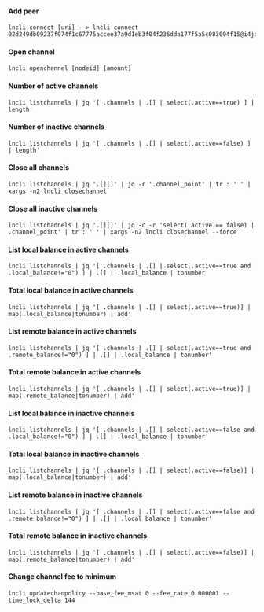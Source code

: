 #### Add peer
```
lncli connect [uri] --> lncli connect 02d249db09237f974f1c67775accee37a9d1eb3f04f236dda177f5a5c083094f15@i4jogie5l436qgwi73df6n4zmp6td3wvegqjqpckzpfup7vtzycunsqd.onion:9735
``` 
#### Open channel 
```
lncli openchannel [nodeid] [amount]
```
#### Number of active channels
```
lncli listchannels | jq '[ .channels | .[] | select(.active==true) ] | length'
```
#### Number of inactive channels
```
lncli listchannels | jq '[ .channels | .[] | select(.active==false) ] | length'
```
#### Close all channels
```
lncli listchannels | jq '.[][]' | jq -r '.channel_point' | tr : ' ' | xargs -n2 lncli closechannel
```
#### Close all inactive channels
```
lncli listchannels | jq '.[][]' | jq -c -r 'select(.active == false) | .channel_point' | tr : ' ' | xargs -n2 lncli closechannel --force
```
#### List local balance in active channels
```
lncli listchannels | jq '[ .channels | .[] | select(.active==true and .local_balance!="0") ] | .[] | .local_balance | tonumber'
```
#### Total local balance in active channels
```
lncli listchannels | jq '[ .channels | .[] | select(.active==true)] | map(.local_balance|tonumber) | add'
```
#### List remote balance in active channels
```
lncli listchannels | jq '[ .channels | .[] | select(.active==true and .remote_balance!="0") ] | .[] | .local_balance | tonumber'
```
#### Total remote balance in active channels
```
lncli listchannels | jq '[ .channels | .[] | select(.active==true)] | map(.remote_balance|tonumber) | add'
```
#### List local balance in inactive channels
```
lncli listchannels | jq '[ .channels | .[] | select(.active==false and .local_balance!="0") ] | .[] | .local_balance | tonumber'
```
#### Total local balance in inactive channels
```
lncli listchannels | jq '[ .channels | .[] | select(.active==false)] | map(.local_balance|tonumber) | add'
```
#### List remote balance in inactive channels
```
lncli listchannels | jq '[ .channels | .[] | select(.active==false and .remote_balance!="0") ] | .[] | .local_balance | tonumber'
```
#### Total remote balance in inactive channels
```
lncli listchannels | jq '[ .channels | .[] | select(.active==false)] | map(.remote_balance|tonumber) | add'
```
#### Change channel fee to minimum
```
lncli updatechanpolicy --base_fee_msat 0 --fee_rate 0.000001 --time_lock_delta 144
```
